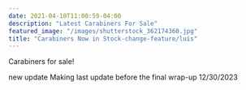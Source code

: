 ```yaml
---
date: 2021-04-10T11:00:59-04:00
description: "Latest Carabiners For Sale"
featured_image: "/images/shutterstock_362174360.jpg"
title: "Carabiners Now in Stock-change-feature/luis"
---
```


Carabiners for sale!

new update 
Making last update before the final wrap-up 12/30/2023